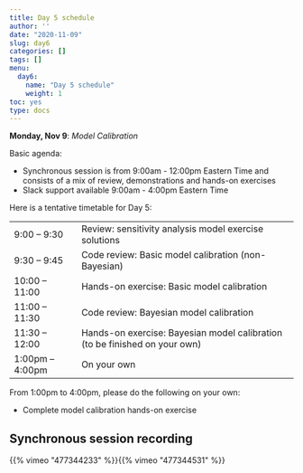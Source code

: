 ```yaml
---
title: Day 5 schedule
author: ''
date: "2020-11-09"
slug: day6
categories: []
tags: []
menu:
  day6:
    name: "Day 5 schedule"
    weight: 1
toc: yes
type: docs
---
```


**Monday, Nov 9**: *Model Calibration*

Basic agenda:

- Synchronous session is from 9:00am - 12:00pm Eastern Time and consists of a mix of review, demonstrations and hands-on exercises
- Slack support available 9:00am - 4:00pm Eastern Time

Here is a tentative timetable for Day 5:

|                            |            |
|--------------------------------------------|:------------------|
| 9:00 – 9:30  |   Review: sensitivity analysis model exercise solutions |
| 9:30 – 9:45 | Code review: Basic model calibration (non-Bayesian) | 
| 10:00 – 11:00 | Hands-on exercise: Basic model calibration  |
| 11:00 – 11:30 | Code review: Bayesian model calibration |
| 11:30 – 12:00 | Hands-on exercise: Bayesian model calibration (to be finished on your own) |
| 1:00pm – 4:00pm | On your own |

From 1:00pm to 4:00pm, please do the following on your own:

- Complete model calibration hands-on exercise


## Synchronous session recording

<!--html_preserve-->{{% vimeo "477344233" %}}<!--/html_preserve--><!--html_preserve-->{{% vimeo "477344531" %}}<!--/html_preserve-->


  

